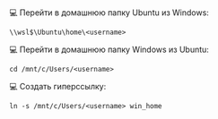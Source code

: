 💻 Перейти в домашнюю папку Ubuntu из Windows:

```
\\wsl$\Ubuntu\home\<username>
```

💻 Перейти в домашнюю папку Windows из Ubuntu:

```
cd /mnt/c/Users/<username>
```

💻 Создать гиперссылку:

```
ln -s /mnt/c/Users/<username> win_home